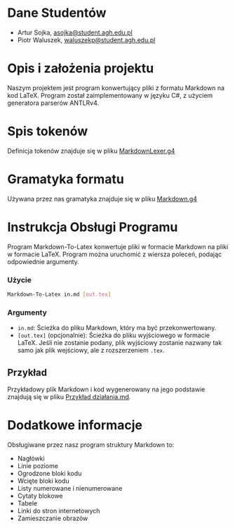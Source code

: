 # Dane Studentów
- Artur Sojka, asojka@student.agh.edu.pl
- Piotr Waluszek, waluszekp@student.agh.edu.pl

# Opis i założenia projektu

Naszym projektem jest program konwertujący pliki z formatu Markdown na kod LaTeX.
Program został zaimplementowany w języku C#, z użyciem generatora parserów ANTLRv4.

# Spis tokenów

Definicja tokenów znajduje się w pliku [MarkdownLexer.g4](https://github.com/ArturSojka/Markdown-to-LaTeX/blob/main/Markdown-to-LaTeX/MarkdownLexer.g4)

# Gramatyka formatu

Używana przez nas gramatyka znajduje się w pliku [Markdown.g4](https://github.com/ArturSojka/Markdown-to-LaTeX/blob/main/Markdown-to-LaTeX/Markdown.g4)

# Instrukcja Obsługi Programu

Program Markdown-To-Latex konwertuje pliki w formacie Markdown na pliki w formacie LaTeX. Program można uruchomić z wiersza poleceń, podając odpowiednie argumenty.

### Użycie

```sh
Markdown-To-Latex in.md [out.tex]
```

### Argumenty

- `in.md`: Ścieżka do pliku Markdown, który ma być przekonwertowany.
- `[out.tex]` (opcjonalnie): Ścieżka do pliku wyjściowego w formacie LaTeX. Jeśli nie zostanie podany, plik wyjściowy zostanie nazwany tak samo jak plik wejściowy, ale z rozszerzeniem `.tex`.

## Przykład

Przykładowy plik Markdown i kod wygenerowany na jego podstawie znajdują się w pliku [Przykład działania.md](https://github.com/ArturSojka/Markdown-to-LaTeX/blob/main/Przykład%20działania.md).

# Dodatkowe informacje

Obsługiwane przez nasz program struktury Markdown to:
- Nagłówki
- Linie poziome
- Ogrodzone bloki kodu
- Wcięte bloki kodu
- Listy numerowane i nienumerowane
- Cytaty blokowe
- Tabele
- Linki do stron internetowych
- Zamieszczanie obrazów
